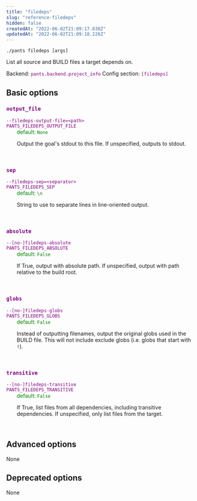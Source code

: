 ```yaml
---
title: "filedeps"
slug: "reference-filedeps"
hidden: false
createdAt: "2022-06-02T21:09:17.838Z"
updatedAt: "2022-06-02T21:09:18.226Z"
---
```

```
./pants filedeps [args]
```
List all source and BUILD files a target depends on.

Backend: <span style="color: purple"><code>pants.backend.project_info</code></span>
Config section: <span style="color: purple"><code>[filedeps]</code></span>

## Basic options

<div style="color: purple">
  <h3><code>output_file</code></h3>
  <code>--filedeps-output-file=&lt;path&gt;</code><br>
  <code>PANTS_FILEDEPS_OUTPUT_FILE</code><br>
</div>
<div style="padding-left: 2em;">
<span style="color: green">default: <code>None</code></span>

<br>

Output the goal's stdout to this file. If unspecified, outputs to stdout.
</div>
<br>

<div style="color: purple">
  <h3><code>sep</code></h3>
  <code>--filedeps-sep=&lt;separator&gt;</code><br>
  <code>PANTS_FILEDEPS_SEP</code><br>
</div>
<div style="padding-left: 2em;">
<span style="color: green">default: <code>\n</code></span>

<br>

String to use to separate lines in line-oriented output.
</div>
<br>

<div style="color: purple">
  <h3><code>absolute</code></h3>
  <code>--[no-]filedeps-absolute</code><br>
  <code>PANTS_FILEDEPS_ABSOLUTE</code><br>
</div>
<div style="padding-left: 2em;">
<span style="color: green">default: <code>False</code></span>

<br>

If True, output with absolute path. If unspecified, output with path relative to the build root.
</div>
<br>

<div style="color: purple">
  <h3><code>globs</code></h3>
  <code>--[no-]filedeps-globs</code><br>
  <code>PANTS_FILEDEPS_GLOBS</code><br>
</div>
<div style="padding-left: 2em;">
<span style="color: green">default: <code>False</code></span>

<br>

Instead of outputting filenames, output the original globs used in the BUILD file. This will not include exclude globs (i.e. globs that start with `!`).
</div>
<br>

<div style="color: purple">
  <h3><code>transitive</code></h3>
  <code>--[no-]filedeps-transitive</code><br>
  <code>PANTS_FILEDEPS_TRANSITIVE</code><br>
</div>
<div style="padding-left: 2em;">
<span style="color: green">default: <code>False</code></span>

<br>

If True, list files from all dependencies, including transitive dependencies. If unspecified, only list files from the target.
</div>
<br>


## Advanced options

None

## Deprecated options

None
